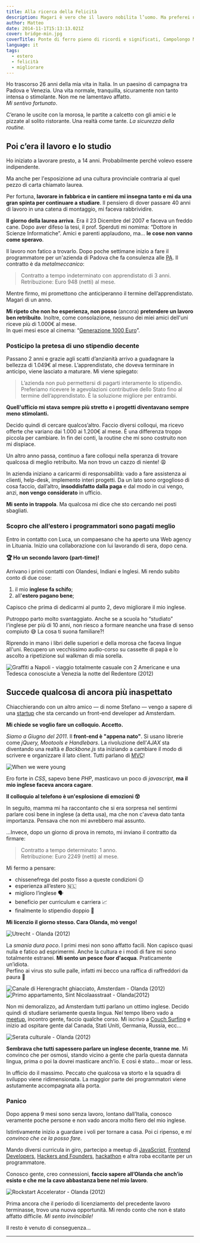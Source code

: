 ```yaml
---
title: Alla ricerca della Felicità
description: Magari è vero che il lavoro nobilita l’uomo. Ma preferei non diventare simile ad una bestia
author: Matteo
date: 2014-11-1T15:13:13.021Z
cover: bridge-min.jpg
coverTitle: Ponte di ferro pieno di ricordi e significati, Campolongo M. - Italia (2016)
language: it
tags:
  - estero
  - felicità
  - migliorare
---
```


Ho trascorso 26 anni della mia vita in Italia. In un paesino di campagna tra Padova e Venezia. Una vita normale, tranquilla, sicuramente non tanto intensa o stimolante. Non me ne lamentavo affatto.<br/>_Mi sentivo fortunato_.

C’erano le uscite con la morosa, le partite a calcetto con gli amici e le pizzate al solito ristorante. Una realtà come tante. _La sicurezza della routine._

## Poi c’era il lavoro e lo studio

Ho iniziato a lavorare presto, a 14 anni. Probabilmente perché volevo essere indipendente.

Ma anche per l'esposizione ad una cultura provinciale contraria al quel pezzo di carta chiamato laurea.

Per fortuna, __lavorare in fabbrica e in cantiere mi insegna tanto e mi da una gran spinta per continuare a studiare__. 
Il pensiero di dover passare 40 anni di lavoro in una catena di montaggio, mi faceva rabbrividire.

 __Il giorno della laurea arriva__. Era il 23 Dicembre del 2007 e faceva un freddo cane. Dopo aver difeso la tesi, il prof. Sperduti mi nomima: “Dottore in Scienze Informatiche”.
Amici e parenti applaudono, ma... __le cose non vanno come speravo__.

Il lavoro non fatico a trovarlo. Dopo poche settimane inizio a fare il programmatore per un'azienda di Padova che fa consulenza alle [PA]. Il contratto è da _metalmeccanico_:

> Contratto a tempo indeterminato con apprendistato di 3 anni. Retribuzione: Euro 948 (netti) al mese.

Mentre firmo, mi promettono che anticiperanno il termine dell’apprendistato. Magari di un anno.

__Mi ripeto che non ho esperienza, non posso__ (ancora) __pretendere un lavoro ben retribuito__. Inoltre, come consolazione, nessuno dei miei amici dell'uni riceve più di 1.000&euro; al mese.<br/>In quei mesi esce al cinema: “[Generazione 1000 Euro]”.

### Posticipo la pretesa di uno stipendio decente

Passano 2 anni e grazie agli scatti d’anzianità arrivo a guadagnare la bellezza di 1.049&euro; al mese. L’apprendistato, che doveva terminare in anticipo, viene lasciato a maturare. Mi viene spiegato: 
> L’azienda non può permettersi di pagarti interamente lo stipendio. Preferiamo ricevere le agevolazioni contributive dello Stato fino al termine dell’apprendistato. &Egrave; la soluzione migliore per entrambi.

__Quell'ufficio mi stava sempre più stretto e i progetti diventavano sempre meno stimolanti.__

Decido quindi di cercare qualcos’altro.
Faccio diversi colloqui, ma ricevo offerte che variano dai 1.000 ai 1.200&euro; al mese.
È una differenza troppo piccola per cambiare. In fin dei conti, la routine che mi sono costruito non mi dispiace.

Un altro anno passa, continuo a fare colloqui nella speranza di trovare qualcosa di meglio retribuito. 
Ma non trovo un cazzo di niente! 😩

In azienda iniziano a caricarmi di responsabilità: vado a fare assistenza ai clienti, help-desk, implemento interi progetti. Da un lato sono orgoglioso di cosa faccio, dall’altro, **insoddisfatto dalla paga** e dal modo in cui vengo, anzi, **non vengo considerato** in ufficio.

__Mi sento in trappola__. Ma qualcosa mi dice che sto cercando nei posti sbagliati.

### Scopro che all’estero i programmatori sono pagati meglio

Entro in contatto con Luca, un compaesano che ha aperto una Web agency in Lituania.
Inizio una collaborazione con lui lavorando di sera, dopo cena.

__🏆 Ho un secondo lavoro (part-time)!__

Arrivano i primi contatti con Olandesi, Indiani e Inglesi.
Mi rendo subito conto di due cose:

1. il mio __inglese fa schifo__;
2. all'__estero pagano bene__;

Capisco che prima di dedicarmi al punto 2, devo migliorare il mio inglese.

Putroppo parto molto svantaggiato. Anche se a scuola ho “studiato” l'inglese per più di 10 anni, non riesco a formare neanche una frase di senso compiuto 😅
La cosa ti suona familiare?!

Riprendo in mano i libri delle superiori e della morosa che faceva lingue all'uni.
Recupero un vecchissimo audio-corso su cassette di papà e lo ascolto a ripetizione sul walkman di mia sorella. 

<img class="mx-auto" src="/static/img/future-min.jpg" title="Graffiti a Napoli - viaggio totalmente casuale con 2 Americane e una Tedesca conosciute a Venezia la notte del Redentore (2012)" />

## Succede qualcosa di ancora più inaspettato

Chiacchierando con un altro amico &mdash; di nome Stefano &mdash; vengo a sapere di una [startup] che sta cercando un front-end developer ad Amsterdam. 

__Mi chiede se voglio fare un colloquio. Accetto.__

_Siamo a Giugno del 2011_. Il __front-end è "appena nato"__. Si usano librerie come _jQuery, Mootools e Handlebars_. La rivoluzione dell'_AJAX_ sta diventando una realtà e _Backbone.js_ sta iniziando a cambiare il modo di scrivere e organizzare il lato client. Tutti parlano di [MVC]!

<img class="mx-auto" src="https://pbs.twimg.com/media/FJ9ImmwXsAYygJU?format=png&name=900x900" title="When we were young" />

Ero forte in _CSS_, sapevo bene _PHP_, masticavo un poco di _javascript_, __ma il mio inglese faceva ancora cagare__.

__Il colloquio al telefono è un'esplosione di emozioni 😵__

In seguito, mamma mi ha raccontanto che si era sorpresa nel sentirmi parlare così bene in inglese (a detta usa),
ma che non c'aveva dato tanta importanza. Pensava che non mi avrebbero mai assunto.

...Invece, dopo un giorno di prova in remoto, mi inviano il contratto da firmare:

> Contratto a tempo determinato: 1 anno.<br/> Retribuzione: Euro 2249 (netti) al mese.

Mi fermo a pensare:

- chissenefrega del posto fisso a queste condizioni 😑
- esperienza all’estero 🇳🇱 
- miglioro l’inglese 🗣
- beneficio per curriculum e carriera 📈
- finalmente lo stipendio doppio 🤑

**Mi licenzio il giorno stesso. Cara Olanda, mò vengo!**

<img class="mx-auto" src="/static/img/utrecht-min.jpg" title="Utrecht - Olanda (2012)" />

La _smania dura poco_. I primi mesi non sono affatto facili. Non capisco quasi nulla e fatico ad esprimermi. 
Anche la cultura e i modi di fare mi sono totalmente estranei. **Mi sento un pesce fuor d'acqua**. Praticamente un’idiota.<br/>
Perfino ai virus sto sulle palle, infatti mi becco una raffica di raffreddori da paura 🤧

<div class="grid gap-7 lg:grid-flow-col grid-flow-row grid-col-2">
  <img class="mx-auto my-0 py-0" src="/static/img/adam-min.jpg" title="Canale di Herengracht ghiacciato, Amsterdam - Olanda (2012)" />
  <img class="mx-auto my-0 py-0" src="/static/img/via-min.jpg" title="Primo appartamento, Sint Nicolaasstraat - Olanda(2012)" />
</div>

Non mi demoralizzo, ad Amsterdam tutti parlano un ottimo inglese. Decido quindi di studiare seriamente questa lingua. Nel tempo libero vado a [meetup], incontro gente, faccio qualche corso. Mi iscrivo a [Couch Surfing] e inizio ad ospitare gente dal Canada, Stati Uniti, Germania, Russia, ecc… 

<img class="mx-auto" src="/static/img/groups-min.jpg" title="Serata culturale - Olanda (2012)" />

**Sembrava che tutti sapessero parlare un inglese decente, tranne me**. Mi convinco che per osmosi, stando vicino a gente che parla questa dannata lingua, prima o poi la dovrei masticare anch’io. E così è stato... moar or less.

In ufficio do il massimo. Peccato che qualcosa va storto e la squadra di sviluppo viene ridimensionata. La maggior parte dei programmatori viene astutamente accompagnata alla porta.

### Panico

Dopo appena 9 mesi sono senza lavoro, lontano dall’Italia, conosco veramente poche persone e non vado ancora molto fiero del mio inglese.

Istintivamente inizio a guardare i voli per tornare a casa.
Poi ci ripenso, e _mi convinco che ce la posso fare_.

Mando diversi curricula in giro, partecipo a meetup di [JavaScript](http://www.meetup.com/AmsterdamJS/), [Frontend Developers](http://www.meetup.com/Frontend-Developer-Meetup-Amsterdam/), [Hackers and Founders](http://hackersandfounders.nl/), [hackathon](http://startupweekend.org/) e altra roba eccitante per un programmatore. 

Conosco gente, creo connessioni, **faccio sapere all’Olanda che anch’io esisto e che me la cavo abbastanza bene nel mio lavoro**.

<img class="mx-auto" src="/static/img/rockstart-min.jpg" title="Rockstart Accelerator - Olanda (2012)" />

Prima ancora che il periodo di licenziamento del precedente lavoro terminasse, trovo una nuova opportunità.
Mi rendo conto che non è stato affatto difficile. *Mi sento invincibile!*

Il resto è venuto di conseguenza...
<!-- [Seconda Parte &rarr;](/posts/felicita-seconda-parte) -->

<!--
## Tutto questo per dirti (TL;DR)
Pensarci la prossima volta che ti lamenti del lavoro!
Ci sono centinaia, se non migliaia di sviluppatori cazzuti in Italia.

>Perché accontentarsi? Perché restare in un Paese che non si rende conto di quanto importante sia l’[ICT]?

In Italia il programmatore viene trattato come l’ultima ruota del carro. Un bracciante.
In realtà siamo *artisti*, *poeti*, *sagome creative*! Se lavoriamo in ambienti degradanti, spenti e tristi, ne veniamo intossicati. Perdiamo l’ispirazione, la passione e l’interesse. 
Ammetto che può succedere anche all’estero. Ma qua, se non ti piace un progetto, prendi *laptop e bagagli* e in poco tempo trovi qualcosa di più attraente. Di certo non resti a fissare lo schermo _odiando il capo, i colleghi e la tua esistenza_ perché non hai alternative.

**Nel nostro settore è molto facile fare tutto via Internet**. Non occorre andare ad Amsterdam, Londra, Berlino per trovare un lavoro.
Basta mandare una email di presentazione con curriculum in allegato. Semplice e non costa nulla.

Quindi, se anche tu, come lo ero io, non sei soddisfatto del tuo lavoro, ti senti sotto-pagato e sfruttato; ricordati che in Germania, Svizzera, Olanda, Inghilterra, Scandinavia (solo per nominarne alcune), ci sono centinaia di posti di lavoro che potrebbero piacerti e farti tornare la passione per questo fantastico lavoro. Con la stessa felicità ed entusiamo che avevi al tuo primo ["Hello, World!"]

Ma questa volta sarai tu, con il sorriso sulle labbra, a dire: &laquo;Hello World!&raquo; -->

---


[ICT]: http://it.wikipedia.org/wiki/Tecnologie_dell%27informazione_e_della_comunicazione
[Generazione 1000 Euro]:  http://www.imdb.com/title/tt1272014/
[startup]: https://fitmo.com
[meetup]: http://www.meetup.com
[Couch Surfing]: https://www.couchsurfing.org
["Hello, World!"]: http://it.wikipedia.org/wiki/Hello_world
[PA]: https://it.wikipedia.org/wiki/Pubblica_amministrazione
[MVC]: https://it.wikipedia.org/wiki/Model-view-controller
